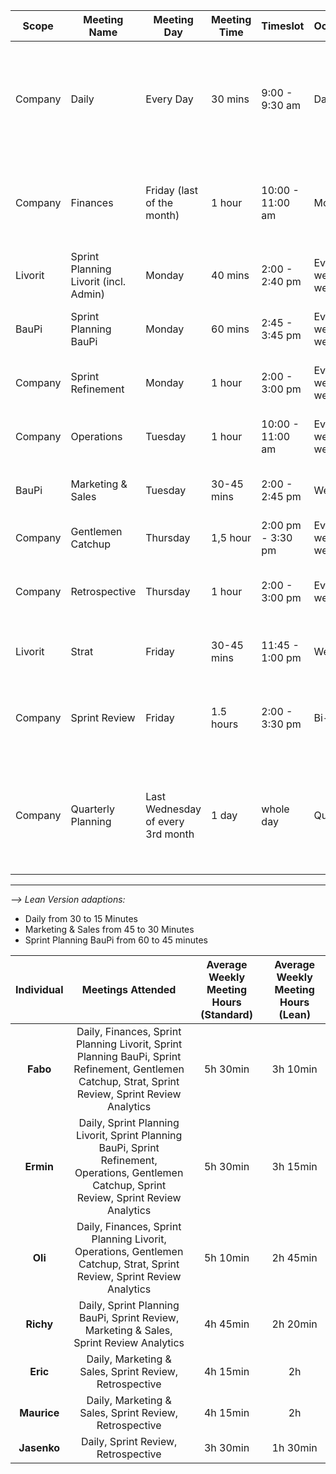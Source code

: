 | Scope | Meeting Name | Meeting Day | Meeting Time | Timeslot | Occurrence | Participants | Meeting Goal | Topics to Discuss/Agenda |
|-------|--------------|-------------|--------------|----------|------------|--------------|--------------|--------------------------|
| Company | Daily | Every Day | 30 mins | 9:00 - 9:30 am | Daily | Everyone | Daily Check-in | Risks, Impediments & Blocker (10 mins); General Updates (10 mins); Planning Individual Alignments (10 mins) |
| Company | Finances | Friday (last of the month) | 1 hour | 10:00 - 11:00 am | Monthly | Fabo, Oli | Get an overview of finances and derive decisions and approaches | - Go through Agicap and scenarios; - Go through finance excel; Derive decisions and actions |
| Livorit | Sprint Planning Livorit (incl. Admin) | Monday | 40 mins | 2:00 - 2:40 pm | Every 1st week (bi-weekly) | Ermin, Fabo, Oli | Go through planned stories, adapt, estimate | Go through planned stories, refine and estimate them |
| BauPi | Sprint Planning BauPi | Monday | 60 mins | 2:45 - 3:45 pm | Every 1st week (bi-weekly) | Ermin, Fabo, Richy | Go through planned stories, adapt, estimate | Go through planned stories, refine and estimate them |
| Company | Sprint Refinement | Monday | 1 hour | 2:00 - 3:00 pm | Every 2nd week (bi-weekly) | Ermin, Fabo | Adapt Backlog & prepare upcoming sprint | Use the Prio Matrix |
| Company | Operations | Tuesday | 1 hour | 10:00 - 11:00 am | Every 2nd week (bi-weekly) | Ermin, Oli | Reflect on and improve the operations | Go through operations agenda collected info |
| BauPi | Marketing & Sales | Tuesday | 30-45 mins | 2:00 - 2:45 pm | Weekly | Richy, Maurice, Eric, Fabo optional | Align on marketing & sales activities | Go through the agenda of the meeting in teams |
| Company | Gentlemen Catchup | Thursday | 1,5 hour | 2:00 pm - 3:30 pm | Every 1st week (bi-weekly) | Ermin, Fabo, Oli | Aligned to the week | Go through the Strat FigJam |
| Company | Retrospective | Thursday | 1 hour | 2:00 - 3:00 pm | Every 6th week | Everyone | Observe the last 6 weeks retrospectively regarding the collaboration | Go through the retro FigJam |
| Livorit | Strat | Friday | 30-45 mins | 11:45 - 1:00 pm | Weekly | Fabo, Oli | Develop the Livorit Product & Marketing Realm | Go through STrat FigJam |
| Company | Sprint Review | Friday | 1.5 hours | 2:00 - 3:30 pm | Bi-weekly | Everyone (60 mins), Ermin, Fabo, Richy, Oli (30 mins) | Present results & retrospective, then close sprint & look at analytics | Results overview to be shared post-meeting |
| Company | Quarterly Planning | Last Wednesday of every 3rd month | 1 day | whole day | Quarterly | Oli, Ermin, Richy, Fabo | Adapt & add milestones | ONSIDE Adapt, add, refine and formulate Epics and connect to milestones; Create and adapt story headlines along epics |

__________________
*--> Lean Version adaptions:*

- Daily from 30 to 15 Minutes
- Marketing & Sales from 45 to 30 Minutes
- Sprint Planning BauPi from 60 to 45 minutes

| **Individual** | **Meetings Attended** | **Average Weekly Meeting Hours (Standard)** | **Average Weekly Meeting Hours (Lean)** |
|:--------------:|:----------------------:|:------------------------------------------:|:---------------------------------------:|
| **Fabo** | Daily, Finances, Sprint Planning Livorit, Sprint Planning BauPi, Sprint Refinement, Gentlemen Catchup, Strat, Sprint Review, Sprint Review Analytics | 5h 30min | 3h 10min |
| **Ermin** | Daily, Sprint Planning Livorit, Sprint Planning BauPi, Sprint Refinement, Operations, Gentlemen Catchup, Sprint Review, Sprint Review Analytics | 5h 30min | 3h 15min |
| **Oli** | Daily, Finances, Sprint Planning Livorit, Operations, Gentlemen Catchup, Strat, Sprint Review, Sprint Review Analytics | 5h 10min | 2h 45min |
| **Richy** | Daily, Sprint Planning BauPi, Sprint Review, Marketing & Sales, Sprint Review Analytics | 4h 45min | 2h 20min |
| **Eric** | Daily, Marketing & Sales, Sprint Review, Retrospective | 4h 15min | 2h |
| **Maurice** | Daily, Marketing & Sales, Sprint Review, Retrospective | 4h 15min | 2h |
| **Jasenko** | Daily, Sprint Review, Retrospective | 3h 30min | 1h 30min |
